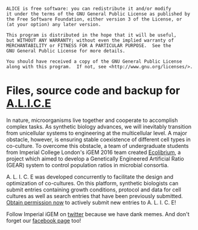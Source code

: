     ALICE is free software: you can redistribute it and/or modify
    it under the terms of the GNU General Public License as published by
    the Free Software Foundation, either version 3 of the License, or
    (at your option) any later version.

    This program is distributed in the hope that it will be useful,
    but WITHOUT ANY WARRANTY; without even the implied warranty of
    MERCHANTABILITY or FITNESS FOR A PARTICULAR PURPOSE.  See the
    GNU General Public License for more details.

    You should have received a copy of the GNU General Public License
    along with this program.  If not, see <http://www.gnu.org/licenses/>.

# Files, source code and backup for <a href="https://ecolibrium.eu.pn" target="_blank">A.L.I.C.E</a> 

In nature, microorganisms live together and cooperate to accomplish complex tasks. As synthetic biology advances, we will inevitably transition from unicellular systems to engineering at the multicellular level. A major obstacle, however, is ensuring stable coexistence of different cell types in co-culture. To overcome this obstacle, a team of undergraduate students from Imperial College London's iGEM 2016 team created <a href="http://2016.igem.org/Team:Imperial_College" target="_blank">Ecolibrium</a>, a project which aimed to develop a Genetically Engineered Artificial Ratio (GEAR) system to control population ratios in microbial consortia.

A. L. I. C. E was developed concurrently to facilitate the design and optimization of co-cultures. On this platform, synthetic biologists can submit entries containing growth conditions, protocol and data for cell cultures as well as search entries that have been previously submitted. <a href="http://ecolibrium.eu.pn/sign-up-for-submission-privileges/">Obtain permission now</a> to actively submit new entries to A. L. I. C. E!

Follow Imperial iGEM on <a href="https://twitter.com/imperialigem?ref_src=twsrc%5Egoogle%7Ctwcamp%5Eserp%7Ctwgr%5Eauthor" target="_blank">twitter</a> because we have dank memes. And don't forget our <a href="https://www.facebook.com/2016imperialigem" target="_blank">facebook page</a> too!


